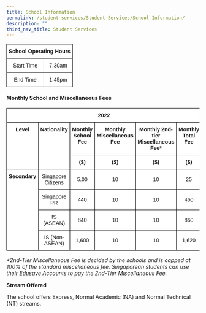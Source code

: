 ```yaml
---
title: School Information
permalink: /student-services/Student-Services/School-Information/
description: ""
third_nav_title: Student Services
---
```

<style type="text/css">
.tg  {border-collapse:collapse;border-spacing:0;}
.tg td{border-color:black;border-style:solid;border-width:1px;font-family:Arial, sans-serif;font-size:14px;
  overflow:hidden;padding:10px 5px;word-break:normal;}
.tg th{border-color:black;border-style:solid;border-width:1px;font-family:Arial, sans-serif;font-size:14px;
  font-weight:normal;overflow:hidden;padding:10px 5px;word-break:normal;}
.tg .tg-9hzb{background-color:#FFF;font-weight:bold;text-align:center;vertical-align:top}
.tg .tg-7yig{background-color:#FFF;text-align:center;vertical-align:top}
</style>
<table class="tg">
<thead>
  <tr>
    <th class="tg-9hzb" colspan="2">School Operating Hours<br></th>
  </tr>
</thead>
<tbody>
  <tr>
    <td class="tg-7yig">Start Time<br></td>
    <td class="tg-7yig">7.30am<br></td>
  </tr>
  <tr>
    <td class="tg-7yig">End Time<br></td>
    <td class="tg-7yig">1.45pm</td>
  </tr>
</tbody>
</table>

#### **Monthly School and Miscellaneous Fees**

<style type="text/css">
.tg  {border-collapse:collapse;border-spacing:0;}
.tg td{border-color:black;border-style:solid;border-width:1px;font-family:Arial, sans-serif;font-size:14px;
  overflow:hidden;padding:10px 5px;word-break:normal;}
.tg th{border-color:black;border-style:solid;border-width:1px;font-family:Arial, sans-serif;font-size:14px;
  font-weight:normal;overflow:hidden;padding:10px 5px;word-break:normal;}
.tg .tg-9hzb{background-color:#FFF;font-weight:bold;text-align:center;vertical-align:top}
.tg .tg-f4yw{background-color:#FFF;text-align:center;vertical-align:middle}
</style>
<table class="tg">
<thead>
  <tr>
    <th class="tg-9hzb" colspan="6">2022<br></th>
  </tr>
</thead>
<tbody>
  <tr>
    <td class="tg-9hzb" rowspan="2">Level<br></td>
    <td class="tg-9hzb" rowspan="2">Nationality<br></td>
    <td class="tg-9hzb">Monthly School Fee<br></td>
    <td class="tg-9hzb">Monthly Miscellaneous Fee<br></td>
    <td class="tg-9hzb">Monthly 2nd-tier Miscellaneous Fee*<br></td>
    <td class="tg-9hzb">Monthly Total Fee<br></td>
  </tr>
  <tr>
    <td class="tg-9hzb">($)<br></td>
    <td class="tg-9hzb">($)<br></td>
    <td class="tg-9hzb">($)<br></td>
    <td class="tg-9hzb">($)<br></td>
  </tr>
  <tr>
    <td class="tg-9hzb" rowspan="4">Secondary<br></td>
    <td class="tg-f4yw">Singapore Citizens<br></td>
    <td class="tg-f4yw">5.00<br></td>
    <td class="tg-f4yw">10<br></td>
    <td class="tg-f4yw">10<br></td>
    <td class="tg-f4yw">25<br></td>
  </tr>
  <tr>
    <td class="tg-f4yw">Singapore PR<br></td>
    <td class="tg-f4yw">440<br></td>
    <td class="tg-f4yw">10<br></td>
    <td class="tg-f4yw">10<br></td>
    <td class="tg-f4yw">460<br></td>
  </tr>
  <tr>
    <td class="tg-f4yw">IS (ASEAN)<br></td>
    <td class="tg-f4yw">840<br></td>
    <td class="tg-f4yw">10<br></td>
    <td class="tg-f4yw">10<br></td>
    <td class="tg-f4yw">860<br></td>
  </tr>
  <tr>
    <td class="tg-f4yw">IS (Non-ASEAN)<br></td>
    <td class="tg-f4yw">1,600<br></td>
    <td class="tg-f4yw">10<br></td>
    <td class="tg-f4yw">10<br></td>
    <td class="tg-f4yw">1,620</td>
  </tr>
</tbody>
</table>

_\*2nd-Tier Miscellaneous Fee is decided by the schools and is capped at 100% of the standard miscellaneous fee. Singaporean students can use their Edusave Accounts to pay the 2nd-Tier Miscellaneous Fee._

  

**Stream Offered**

The school offers Express, Normal Academic (NA) and Normal Technical (NT) streams.
